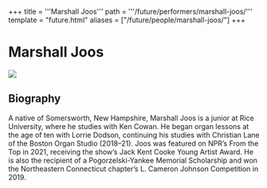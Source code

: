 +++
title = '''Marshall Joos'''
path = '''/future/performers/marshall-joos/'''
template = "future.html"
aliases = ["/future/people/marshall-joos/"]
+++

<h1>Marshall Joos</h1>

<img class="speaker-photo" src="https://custom.cvent.com/C3A4539B19F74ABCB6FCE437F6BC0A74/files/event/910aaf2914d44586a56fbd0b3b2c31c0/28d6311de67149ddb2ce466c357f66af.jpg">
<h2>Biography</h2>
<p>A native of Somersworth, New Hampshire, Marshall Joos is a junior at Rice University, where he studies with Ken Cowan. He began organ lessons at the age of ten with Lorrie Dodson, continuing his studies with Christian Lane of the Boston Organ Studio (2018–21). Joos was featured on NPR’s From the Top in 2021, receiving the show’s Jack Kent Cooke Young Artist Award. He is also the recipient of a Pogorzelski-Yankee Memorial Scholarship and won the Northeastern Connecticut chapter’s L. Cameron Johnson Competition in 2019.</p>

